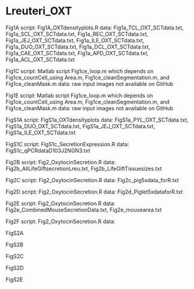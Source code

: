 # Lreuteri_OXT

Fig1A
  script: Fig1A_OXTdensityplots.R
  data: Fig1a_TCL_OXT_SCTdata.txt, Fig1a_SCL_OXT_SCTdata.txt, Fig1a_REC_OXT_SCTdata.txt, Fig1a_JEJ_OXT_SCTdata.txt, Fig1a_ILE_OXT_SCTdata.txt, Fig1a_DUO_OXT_SCTdata.txt, Fig1a_DCL_OXT_SCTdata.txt, Fig1a_CAE_OXT_SCTdata.txt, Fig1a_APD_OXT_SCTdata.txt, Fig1a_ACL_OXT_SCTdata.txt

Fig1C
  script: Matlab script Fig1ce_loop.m which depends on Fig1ce_countCell_using Area.m, Fig1ce_cleanSegmentation.m, and Fig1ce_cleanMask.m
  data: raw input images not available on GitHub

Fig1E
  script: Matlab script Fig1ce_loop.m which depends on Fig1ce_countCell_using Area.m, Fig1ce_cleanSegmentation.m, and Fig1ce_cleanMask.m
  data: raw input images not available on GitHub
  
FigS1A
  script: FigS1a_OXTdensityplots
  data: FigS1a_PYL_OXT_SCTdata.txt, FigS1a_DUO_OXT_SCTdata.txt, FigS1a_JEJ_OXT_SCTdata.txt, FigS1a_ILE_OXT_SCTdata.txt

FigS1C
  script: FigS1c_SecretionExpression.R
  data: FigS1c_qPCRdataD103J2NGN3.txt
  
Fig2B
  script: Fig2_OxytocinSecretion.R
  data: Fig2b_AllLifeGiftsecretionLreu.txt, Fig2b_LifeGiftTissuesizes.txt

Fig2C
  script: Fig2_OxytocinSecretion.R
  data: Fig2c_pig5xdata_forR.txt

Fig2D
  script: Fig2_OxytocinSecretion.R
  data: Fig2d_Piglet5xdataforR.txt

Fig2E
  script: Fig2_OxytocinSecretion.R
  data: Fig2e_CombinedMouseSecretionData.txt, Fig2e_mousearea.txt

Fig2F
  script: Fig2_OxytocinSecretion.R
  data:
  
FigS2A

FigS2B

FigS2C

FigS2D

FigS2E
